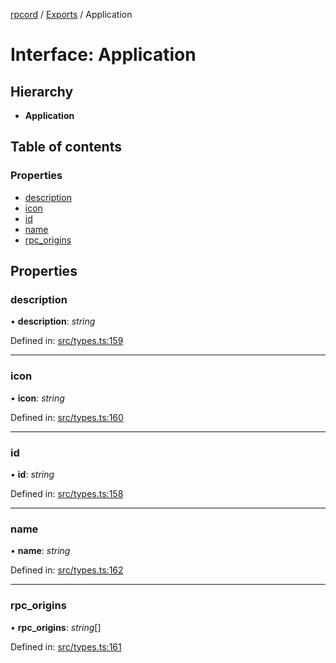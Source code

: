 [rpcord](../README.md) / [Exports](../modules.md) / Application

# Interface: Application

## Hierarchy

* **Application**

## Table of contents

### Properties

- [description](application.md#description)
- [icon](application.md#icon)
- [id](application.md#id)
- [name](application.md#name)
- [rpc\_origins](application.md#rpc_origins)

## Properties

### description

• **description**: *string*

Defined in: [src/types.ts:159](https://github.com/DjDeveloperr/RPCord/blob/51e0bc3/src/types.ts#L159)

___

### icon

• **icon**: *string*

Defined in: [src/types.ts:160](https://github.com/DjDeveloperr/RPCord/blob/51e0bc3/src/types.ts#L160)

___

### id

• **id**: *string*

Defined in: [src/types.ts:158](https://github.com/DjDeveloperr/RPCord/blob/51e0bc3/src/types.ts#L158)

___

### name

• **name**: *string*

Defined in: [src/types.ts:162](https://github.com/DjDeveloperr/RPCord/blob/51e0bc3/src/types.ts#L162)

___

### rpc\_origins

• **rpc\_origins**: *string*[]

Defined in: [src/types.ts:161](https://github.com/DjDeveloperr/RPCord/blob/51e0bc3/src/types.ts#L161)
